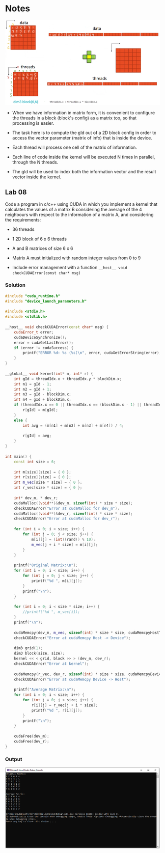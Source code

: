 # Notes

![Image](res/01.png)

- When we have information in matrix form, it is convenient to configure the threads in a block (block's config) as a matrix too, so that processing is easier.

- The task here is to compute the gId out of a 2D block config in order to access the vector parameter (matrix of info) that is inside the device.

- Each thread will process one cell of the matrix of information.

- Each line of code inside the kernel will be executed N times in parallel, through the N threads.

- The gId will be used to index both the information vector and the result vector inside the kernel.

## Lab 08

Code a program in c/c++ using CUDA in which you implement a kernel that calculates the values of a matrix B considering the average of the 4 neighbours with respect to the information of a matrix A, and considering the requirements:

- 36 threads

- 1 2D block of 6 x 6 threads

- A and B matrices of size 6 x 6

- Matrix A must initialized with random integer values from 0 to 9

- Include error management with a function `__host__ void checkCUDAError(const char* msg)`

### Solution

```c++
#include "cuda_runtime.h"
#include "device_launch_parameters.h"

#include <stdio.h>
#include <stdlib.h>

__host__ void checkCUDAError(const char* msg) {
	cudaError_t error;
	cudaDeviceSynchronize();
	error = cudaGetLastError();
	if (error != cudaSuccess) {
		printf("ERROR %d: %s (%s)\n", error, cudaGetErrorString(error), msg);
	}
}

__global__ void kernel(int* m, int* r) {
	int gId = threadIdx.x + threadIdx.y * blockDim.x;
	int n1 = gId - 1;
	int n2 = gId + 1;
	int n3 = gId - blockDim.x;
	int n4 = gId + blockDim.x;
	if (threadIdx.x == 0 || threadIdx.x == (blockDim.x - 1) || threadIdx.y == 0 || threadIdx.y == (blockDim.y - 1)) {
		r[gId] = m[gId];
	}
	else {
		int avg = (m[n1] + m[n2] + m[n3] + m[n4]) / 4;

		r[gId] = avg;
	}
}

int main() {
	const int size = 6;

	int m[size][size] = { 0 };
	int r[size][size] = { 0 };
	int m_vec[size * size] = { 0 };
	int r_vec[size * size] = { 0 };

	int* dev_m, * dev_r;
	cudaMalloc((void**)&dev_m, sizeof(int) * size * size);
	checkCUDAError("Error at cudaMalloc for dev_m");
	cudaMalloc((void**)&dev_r, sizeof(int) * size * size);
	checkCUDAError("Error at cudaMalloc for dev_r");

	for (int i = 0; i < size; i++) {
		for (int j = 0; j < size; j++) {
			m[i][j] = (int)(rand() % 10);
			m_vec[j + i * size] = m[i][j];
		}
	}

	printf("Original Matrix:\n");
	for (int i = 0; i < size; i++) {
		for (int j = 0; j < size; j++) {
			printf("%d ", m[i][j]);
		}
		printf("\n");
	}

	for (int i = 0; i < size * size; i++) {
		//printf("%d ", m_vec[i]);
	}
	printf("\n");

	cudaMemcpy(dev_m, m_vec, sizeof(int) * size * size, cudaMemcpyHostToDevice);
	checkCUDAError("Error at cudaMemcpy Host -> Device");

	dim3 grid(1);
	dim3 block(size, size);
	kernel << < grid, block >> > (dev_m, dev_r);
	checkCUDAError("Error at kernel");

	cudaMemcpy(r_vec, dev_r, sizeof(int) * size * size, cudaMemcpyDeviceToHost);
	checkCUDAError("Error at cudaMemcpy Device -> Host");

	printf("Average Matrix:\n");
	for (int i = 0; i < size; i++) {
		for (int j = 0; j < size; j++) {
			r[i][j] = r_vec[j + i * size];
			printf("%d ", r[i][j]);
		}
		printf("\n");
	}

	cudaFree(dev_m);
	cudaFree(dev_r);
}
```

### Output

![Image](res/out-lab08.png)
